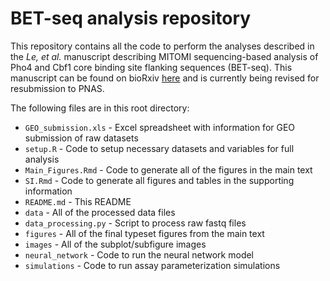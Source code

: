 # BET-seq analysis repository

This repository contains all the code to perform the analyses described in the *Le, et al.* manuscript describing MITOMI sequencing-based analysis of Pho4 and Cbf1 core binding site flanking sequences (BET-seq). This manuscript can be found on bioRxiv [here](https://www.biorxiv.org/content/early/2017/09/26/193904.article-metrics) and is currently being revised for resubmission to PNAS.

The following files are in this root directory:

- `GEO_submission.xls` - Excel spreadsheet with information for GEO submission of raw datasets
- `setup.R` - Code to setup necessary datasets and variables for full analysis
- `Main_Figures.Rmd` - Code to generate all of the figures in the main text
- `SI.Rmd` - Code to generate all figures and tables in the supporting information
- `README.md` - This README
- `data` - All of the processed data files
- `data_processing.py` - Script to process raw fastq files
- `figures` - All of the final typeset figures from the main text
- `images` - All of the subplot/subfigure images
- `neural_network` - Code to run the neural network model
- `simulations` - Code to run assay parameterization simulations
